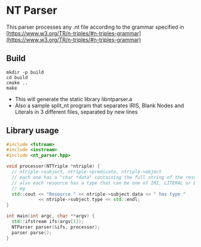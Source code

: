 # NT Parser

This parser processes any .nt file according to the grammar specified in [https://www.w3.org/TR/n-triples/#n-triples-grammar](https://www.w3.org/TR/n-triples/#n-triples-grammar)

## Build

```
mkdir -p build
cd build
cmake ..
make
```

* This will generate the static library libntparser.a
* Also a sample split_nt program that separates IRIS, Blank Nodes and Literals in 3 different files, separated by new lines


## Library usage

```cpp
#include <fstream>
#include <iostream>
#include <nt_parser.hpp>

void processor(NTTriple *ntriple) {
  // ntriple->subject, ntriple->predicate, ntriple->object
  // each one has a "char *data" containing the full string of the resource
  // also each resource has a type that can be one of IRI, LITERAL or BLANK_NODE
  // eg
  std::cout << "Resource " << ntriple->subject.data << " has type "
            << ntriple->subject.type << std::endl;
}

int main(int argc, char **argv) {
  std::ifstream ifs(argv[1]);
  NTParser parser(&ifs, processor);
  parser.parse();
}
```

